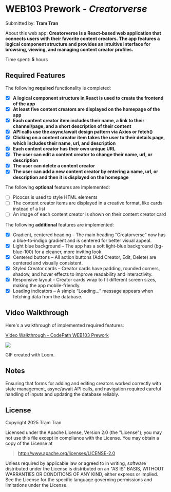 # WEB103 Prework - *Creatorverse*

Submitted by: **Tram Tran**

About this web app: **Creatorverse is a React-based web application that connects users with their favorite content creators. The app features a logical component structure and provides an intuitive interface for browsing, viewing, and managing content creator profiles.**

Time spent: **5** hours

## Required Features

The following **required** functionality is completed:

- [x] **A logical component structure in React is used to create the frontend of the app**
- [x] **At least five content creators are displayed on the homepage of the app**
- [x] **Each content creator item includes their name, a link to their channel/page, and a short description of their content**
- [x] **API calls use the async/await design pattern via Axios or fetch()**
- [x] **Clicking on a content creator item takes the user to their details page, which includes their name, url, and description**
- [x] **Each content creator has their own unique URL**
- [x] **The user can edit a content creator to change their name, url, or description**
- [x] **The user can delete a content creator**
- [x] **The user can add a new content creator by entering a name, url, or description and then it is displayed on the homepage**

The following **optional** features are implemented:

- [ ] Picocss is used to style HTML elements
- [ ] The content creator items are displayed in a creative format, like cards instead of a list
- [ ] An image of each content creator is shown on their content creator card

The following **additional** features are implemented:

* [x] Gradient, centered heading – The main heading “Creatorverse” now has a blue-to-indigo gradient and is centered for better visual appeal.
* [x] Light blue background – The app has a soft light-blue background (bg-blue-100) for a cleaner, more inviting look.
* [x] Centered buttons – All action buttons (Add Creator, Edit, Delete) are centered and visually consistent.
* [x] Styled Creator cards – Creator cards have padding, rounded corners, shadow, and hover effects to improve readability and interactivity.
* [x] Responsive layout – Creator cards wrap to fit different screen sizes, making the app mobile-friendly.
* [x] Loading indicators – A simple “Loading…” message appears when fetching data from the database.

## Video Walkthrough

Here's a walkthrough of implemented required features:

<div>
    <a href="https://www.loom.com/share/db84dc71585b4835bcdf216b7f423551">
      <p>Video Walkthrough - CodePath WEB103 Prework </p>
    </a>
    <a href="https://www.loom.com/share/db84dc71585b4835bcdf216b7f423551">
      <img style="max-width:300px;" src="https://cdn.loom.com/sessions/thumbnails/db84dc71585b4835bcdf216b7f423551-ce1a87af1dbb9ce0-full-play.gif">
    </a>
  </div>

GIF created with Loom.

## Notes

Ensuring that forms for adding and editing creators worked correctly with state management, async/await API calls, and navigation required careful handling of inputs and updating the database reliably.

## License

Copyright 2025 Tram Tran

Licensed under the Apache License, Version 2.0 (the "License"); you may not use this file except in compliance with the License. You may obtain a copy of the License at

> http://www.apache.org/licenses/LICENSE-2.0

Unless required by applicable law or agreed to in writing, software distributed under the License is distributed on an "AS IS" BASIS, WITHOUT WARRANTIES OR CONDITIONS OF ANY KIND, either express or implied. See the License for the specific language governing permissions and limitations under the License.
